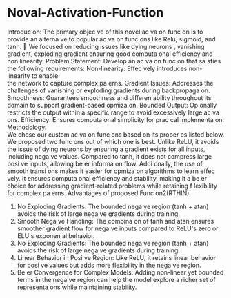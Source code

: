 # Noval-Activation-Function
Introduc on: 
The primary objec ve of this novel ac va on func on is to provide an 
alterna ve to popular ac va on func ons like Relu, sigmoid, and tanh. 
 We focused on   reducing issues like dying neurons , vanishing gradient, 
exploding gradient  ensuring good computa onal efficiency and non 
linearity. 
Problem Statement: 
Develop an ac va on func on that sa sfies the following 
requirements: 
Non-linearity: Effec vely introduces non-linearity to enable                    
the network  to capture complex pa erns. 
Gradient Issues: Addresses the challenges of vanishing or 
exploding gradients during backpropaga on. 
Smoothness: Guarantees smoothness and differen ability 
throughout its domain to support gradient-based opmiza on. 
Bounded Output: Op onally restricts the output within a 
specific range to avoid excessively large ac va ons. 
Efficiency: Ensures computa onal simplicity for prac cal 
implementa on. 
Methodology:  
We chose our custom ac va on func ons based on its proper es 
listed below. We proposed two func ons out of which one is best. 
Unlike ReLU, it avoids the issue of dying neurons by ensuring a 
gradient exists for all inputs, including nega ve values. Compared to 
tanh, it does not compress large posi ve inputs, allowing be er 
informa on flow. Addi onally, the use of smooth transi ons makes it 
easier for opmiza on algorithms to learn effec vely. 
It ensures computa onal efficiency and stability, making it a be er 
choice for addressing gradient-related problems while retaining 
f
 lexibility for complex pa erns. 
Advantages of proposed Func on2(RTHIN): 
1. No Exploding Gradients: The bounded nega ve region (tanh + atan) 
avoids the risk of large nega ve gradients during training. 
2. Smooth Nega ve Handling: The combina on of tanh and atan ensures 
smoother gradient flow for nega ve inputs compared to ReLU's zero or 
ELU's exponen al behavior. 
3. No Exploding Gradients: The bounded nega ve region (tanh + atan) 
avoids the risk of large nega ve gradients during training. 
4. Linear Behavior in Posi ve Region:  Like ReLU, it retains linear behavior 
for posi ve values but adds more flexibility in the nega ve region. 
5. Be er Convergence for Complex Models: Adding non-linear yet bounded 
terms in the nega ve region can help the model explore a richer set of 
representa ons while maintaining stability.
